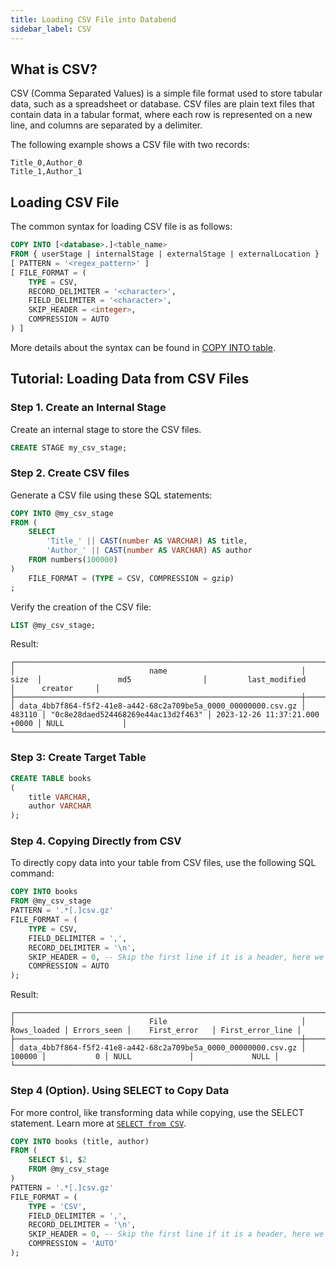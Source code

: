 ```yaml
---
title: Loading CSV File into Databend
sidebar_label: CSV
---
```


## What is CSV?

CSV (Comma Separated Values) is a simple file format used to store tabular data, such as a spreadsheet or database. CSV files are plain text files that contain data in a tabular format, where each row is represented on a new line, and columns are separated by a delimiter.

The following example shows a CSV file with two records:

```text
Title_0,Author_0
Title_1,Author_1
```

## Loading CSV File

The common syntax for loading CSV file is as follows:

```sql
COPY INTO [<database>.]<table_name>
FROM { userStage | internalStage | externalStage | externalLocation }
[ PATTERN = '<regex_pattern>' ]
[ FILE_FORMAT = (
    TYPE = CSV,
    RECORD_DELIMITER = '<character>',
    FIELD_DELIMITER = '<character>',
    SKIP_HEADER = <integer>,
    COMPRESSION = AUTO
) ]
```

More details about the syntax can be found in [COPY INTO table](/sql/sql-commands/dml/dml-copy-into-table).

## Tutorial: Loading Data from CSV Files

### Step 1. Create an Internal Stage

Create an internal stage to store the CSV files.

```sql
CREATE STAGE my_csv_stage;
```

### Step 2. Create CSV files

Generate a CSV file using these SQL statements:

```sql
COPY INTO @my_csv_stage
FROM (
    SELECT
        'Title_' || CAST(number AS VARCHAR) AS title,
        'Author_' || CAST(number AS VARCHAR) AS author
    FROM numbers(100000)
)
    FILE_FORMAT = (TYPE = CSV, COMPRESSION = gzip)
;
```

Verify the creation of the CSV file:

```sql
LIST @my_csv_stage;
```

Result:

```text
┌─────────────────────────────────────────────────────────────────────────────────────────────────────────────────────────────────────────────────────────────────┐
│                              name                              │  size  │                 md5                │         last_modified         │      creator     │
├────────────────────────────────────────────────────────────────┼────────┼────────────────────────────────────┼───────────────────────────────┼──────────────────┤
│ data_4bb7f864-f5f2-41e8-a442-68c2a709be5a_0000_00000000.csv.gz │ 483110 │ "0c8e28daed524468269e44ac13d2f463" │ 2023-12-26 11:37:21.000 +0000 │ NULL             │
└─────────────────────────────────────────────────────────────────────────────────────────────────────────────────────────────────────────────────────────────────┘
```

### Step 3: Create Target Table

```sql
CREATE TABLE books
(
    title VARCHAR,
    author VARCHAR
);
```

### Step 4. Copying Directly from CSV

To directly copy data into your table from CSV files, use the following SQL command:

```sql
COPY INTO books
FROM @my_csv_stage
PATTERN = '.*[.]csv.gz'
FILE_FORMAT = (
    TYPE = CSV,
    FIELD_DELIMITER = ',',
    RECORD_DELIMITER = '\n',
    SKIP_HEADER = 0, -- Skip the first line if it is a header, here we don't have a header
    COMPRESSION = AUTO
);
```

Result:

```text
┌──────────────────────────────────────────────────────────────────────────────────────────────────────────────────────────────────┐
│                              File                              │ Rows_loaded │ Errors_seen │    First_error   │ First_error_line │
├────────────────────────────────────────────────────────────────┼─────────────┼─────────────┼──────────────────┼──────────────────┤
│ data_4bb7f864-f5f2-41e8-a442-68c2a709be5a_0000_00000000.csv.gz │      100000 │           0 │ NULL             │             NULL │
└──────────────────────────────────────────────────────────────────────────────────────────────────────────────────────────────────┘
```

### Step 4 (Option). Using SELECT to Copy Data

For more control, like transforming data while copying, use the SELECT statement. Learn more at [`SELECT from CSV`](../04-transform/01-querying-csv.md).

```sql
COPY INTO books (title, author)
FROM (
    SELECT $1, $2
    FROM @my_csv_stage
)
PATTERN = '.*[.]csv.gz'
FILE_FORMAT = (
    TYPE = 'CSV',
    FIELD_DELIMITER = ',',
    RECORD_DELIMITER = '\n',
    SKIP_HEADER = 0, -- Skip the first line if it is a header, here we don't have a header
    COMPRESSION = 'AUTO'
);
```
